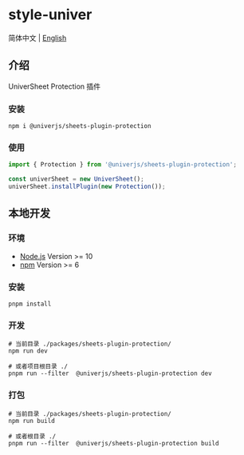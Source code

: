 # style-univer

简体中文 | [English](./README.md)

## 介绍

UniverSheet Protection 插件

### 安装

```shell
npm i @univerjs/sheets-plugin-protection
```

### 使用

```js
import { Protection } from '@univerjs/sheets-plugin-protection';

const univerSheet = new UniverSheet();
univerSheet.installPlugin(new Protection());
```

## 本地开发

### 环境

-   [Node.js](https://nodejs.org/en/) Version >= 10
-   [npm](https://www.npmjs.com/) Version >= 6

### 安装

```
pnpm install
```

### 开发

```
# 当前目录 ./packages/sheets-plugin-protection/
npm run dev

# 或者项目根目录 ./
pnpm run --filter  @univerjs/sheets-plugin-protection dev
```

### 打包

```
# 当前目录 ./packages/sheets-plugin-protection/
npm run build

# 或者根目录 ./
pnpm run --filter  @univerjs/sheets-plugin-protection build
```
